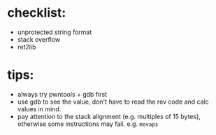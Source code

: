 # checklist:

- unprotected string format
- stack overflow
- ret2lib

# tips:

- always try pwntools + gdb first 
- use gdb to see the value, don't have to read the rev code and calc values in mind.
- pay attention to the stack alignment (e.g. multiples of 15 bytes), otherwise some instructions may fail. e.g. `movaps`


